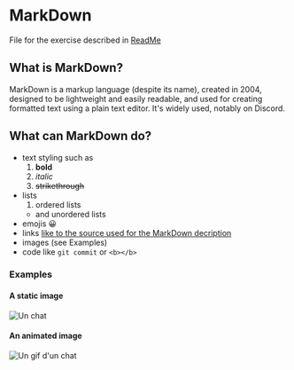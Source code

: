 # MarkDown

File for the exercise described in [ReadMe](README.md)

## What is MarkDown?
MarkDown is a markup language (despite its name), created in 2004, designed to be lightweight and easily readable, and used for creating formatted text using a plain text editor. It's widely used, notably on Discord.

## What can MarkDown do?

- text styling such as
  1. **bold**
  2. *italic*
  3. ~~strikethrough~~
- lists
  1. ordered lists
  - and unordered lists
- emojis :grinning:
- links [like to the source used for the MarkDown decription](https://en.wikipedia.org/wiki/Markdown)
- images (see Examples)
- code like `git commit` or `<b></b>`

### Examples

#### A static image
![Un chat](https://www.larousse.fr/encyclopedie/data/images/1310591-Chat_American_shorthair.jpg)

#### An animated image
![Un gif d'un chat](https://media.tenor.com/DE-LrMdvq_UAAAAC/chat-tout-mou.gif)

